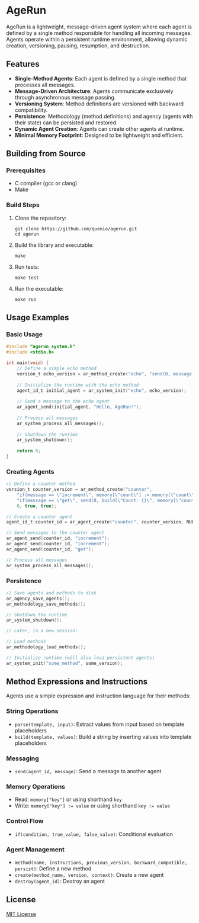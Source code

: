 # AgeRun

AgeRun is a lightweight, message-driven agent system where each agent is defined by a single method responsible for handling all incoming messages. Agents operate within a persistent runtime environment, allowing dynamic creation, versioning, pausing, resumption, and destruction.

## Features

- **Single-Method Agents**: Each agent is defined by a single method that processes all messages.
- **Message-Driven Architecture**: Agents communicate exclusively through asynchronous message passing.
- **Versioning System**: Method definitions are versioned with backward compatibility.
- **Persistence**: Methodology (method definitions) and agency (agents with their state) can be persisted and restored.
- **Dynamic Agent Creation**: Agents can create other agents at runtime.
- **Minimal Memory Footprint**: Designed to be lightweight and efficient.

## Building from Source

### Prerequisites

- C compiler (gcc or clang)
- Make

### Build Steps

1. Clone the repository:
   ```
   git clone https://github.com/quenio/agerun.git
   cd agerun
   ```

2. Build the library and executable:
   ```
   make
   ```

3. Run tests:
   ```
   make test
   ```

4. Run the executable:
   ```
   make run
   ```

## Usage Examples

### Basic Usage

```c
#include "agerun_system.h"
#include <stdio.h>

int main(void) {
    // Define a simple echo method
    version_t echo_version = ar_method_create("echo", "send(0, message)", 0, true, false);
    
    // Initialize the runtime with the echo method
    agent_id_t initial_agent = ar_system_init("echo", echo_version);
    
    // Send a message to the echo agent
    ar_agent_send(initial_agent, "Hello, AgeRun!");
    
    // Process all messages
    ar_system_process_all_messages();
    
    // Shutdown the runtime
    ar_system_shutdown();
    
    return 0;
}
```

### Creating Agents

```c
// Define a counter method
version_t counter_version = ar_method_create("counter", 
    "if(message == \"increment\", memory[\"count\"] := memory[\"count\"] + 1, \"\")\n"
    "if(message == \"get\", send(0, build(\"Count: {}\", memory[\"count\"])), \"\")",
    0, true, true);

// Create a counter agent
agent_id_t counter_id = ar_agent_create("counter", counter_version, NULL);

// Send messages to the counter agent
ar_agent_send(counter_id, "increment");
ar_agent_send(counter_id, "increment");
ar_agent_send(counter_id, "get");

// Process all messages
ar_system_process_all_messages();
```

### Persistence

```c
// Save agents and methods to disk
ar_agency_save_agents();
ar_methodology_save_methods();

// Shutdown the runtime
ar_system_shutdown();

// Later, in a new session:

// Load methods
ar_methodology_load_methods();

// Initialize runtime (will also load persistent agents)
ar_system_init("some_method", some_version);
```

## Method Expressions and Instructions

Agents use a simple expression and instruction language for their methods:

### String Operations

- `parse(template, input)`: Extract values from input based on template placeholders
- `build(template, values)`: Build a string by inserting values into template placeholders

### Messaging

- `send(agent_id, message)`: Send a message to another agent

### Memory Operations

- Read: `memory["key"]` or using shorthand `key`
- Write: `memory["key"] := value` or using shorthand `key := value`

### Control Flow

- `if(condition, true_value, false_value)`: Conditional evaluation

### Agent Management

- `method(name, instructions, previous_version, backward_compatible, persist)`: Define a new method
- `create(method_name, version, context)`: Create a new agent
- `destroy(agent_id)`: Destroy an agent

## License

[MIT License](LICENSE)